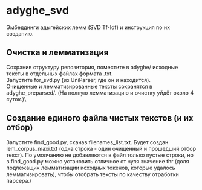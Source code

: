 # adyghe_svd
Эмбеддинги адыгейских лемм (SVD Tf-Idf) и инструкция по их созданию.
## Очистка и лемматизация
Сохранив структуру репозитория, поместите в adyghe/ исходные тексты в отдельных файлах формата .txt.\
Запустите for_svd.py (из UniParser, где он и находится).\
Очищенные и лемматизированные тексты сохранятся в adyghe_preparsed/. (На полную лемматизацию и очистку уйдёт около 4 суток.)\
## Создание единого файла чистых текстов (и их отбор)
Запустите find_good.py, скачав filenames_list.txt. Будет создан lem_corpus_maxi.txt (одна строка - один очищенный и прошедший отбор текст). По умолчанию не добавляются в файл только пустые строки, но в find_good.py можно установить отличное от нуля значение thr (доля подлежащих лемматизации исходных токенов, которые удалось лемматизировать), чтобы отобрать тексты по качеству отработки парсера.\
